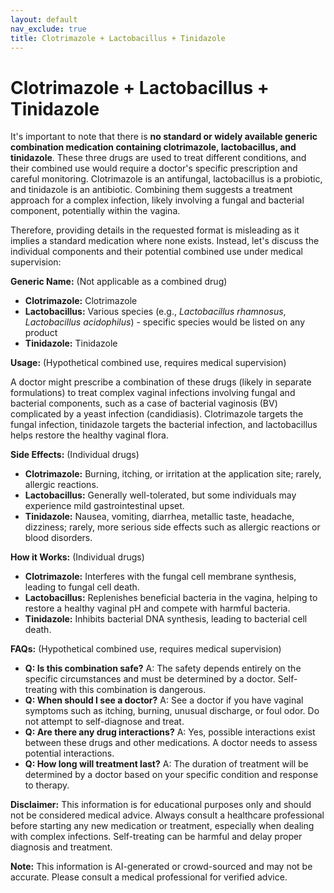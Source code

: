 ```yaml
---
layout: default
nav_exclude: true
title: Clotrimazole + Lactobacillus + Tinidazole
---
```


# Clotrimazole + Lactobacillus + Tinidazole

It's important to note that there is **no standard or widely available generic combination medication containing clotrimazole, lactobacillus, and tinidazole**.  These three drugs are used to treat different conditions, and their combined use would require a doctor's specific prescription and careful monitoring.  Clotrimazole is an antifungal, lactobacillus is a probiotic, and tinidazole is an antibiotic.  Combining them suggests a treatment approach for a complex infection, likely involving a fungal and bacterial component, potentially within the vagina.

Therefore, providing details in the requested format is misleading as it implies a standard medication where none exists.  Instead, let's discuss the individual components and their potential combined use under medical supervision:


**Generic Name:**  (Not applicable as a combined drug)

* **Clotrimazole:** Clotrimazole
* **Lactobacillus:**  Various species (e.g., *Lactobacillus rhamnosus*, *Lactobacillus acidophilus*) - specific species would be listed on any product
* **Tinidazole:** Tinidazole


**Usage:** (Hypothetical combined use, requires medical supervision)

A doctor might prescribe a combination of these drugs (likely in separate formulations) to treat complex vaginal infections involving fungal and bacterial components, such as a case of bacterial vaginosis (BV) complicated by a yeast infection (candidiasis).  Clotrimazole targets the fungal infection, tinidazole targets the bacterial infection, and lactobacillus helps restore the healthy vaginal flora.


**Side Effects:** (Individual drugs)

* **Clotrimazole:** Burning, itching, or irritation at the application site; rarely, allergic reactions.
* **Lactobacillus:** Generally well-tolerated, but some individuals may experience mild gastrointestinal upset.
* **Tinidazole:** Nausea, vomiting, diarrhea, metallic taste, headache, dizziness; rarely, more serious side effects such as allergic reactions or blood disorders.


**How it Works:** (Individual drugs)

* **Clotrimazole:**  Interferes with the fungal cell membrane synthesis, leading to fungal cell death.
* **Lactobacillus:**  Replenishes beneficial bacteria in the vagina, helping to restore a healthy vaginal pH and compete with harmful bacteria.
* **Tinidazole:**  Inhibits bacterial DNA synthesis, leading to bacterial cell death.


**FAQs:** (Hypothetical combined use, requires medical supervision)

* **Q: Is this combination safe?** A:  The safety depends entirely on the specific circumstances and must be determined by a doctor.  Self-treating with this combination is dangerous.
* **Q: When should I see a doctor?** A:  See a doctor if you have vaginal symptoms such as itching, burning, unusual discharge, or foul odor. Do not attempt to self-diagnose and treat.
* **Q: Are there any drug interactions?** A: Yes, possible interactions exist between these drugs and other medications.  A doctor needs to assess potential interactions.
* **Q:  How long will treatment last?** A: The duration of treatment will be determined by a doctor based on your specific condition and response to therapy.


**Disclaimer:** This information is for educational purposes only and should not be considered medical advice. Always consult a healthcare professional before starting any new medication or treatment, especially when dealing with complex infections.  Self-treating can be harmful and delay proper diagnosis and treatment.


**Note:** This information is AI-generated or crowd-sourced and may not be accurate. Please consult a medical professional for verified advice.